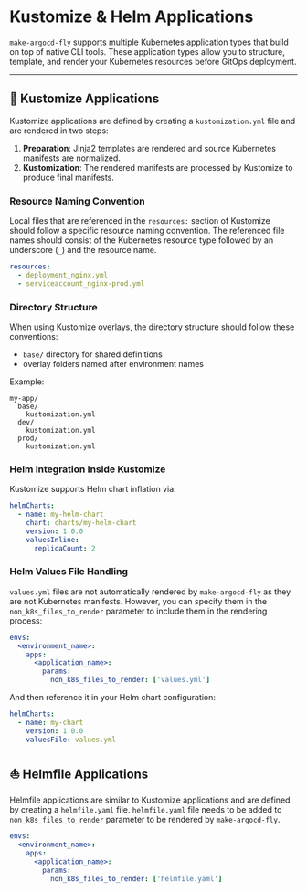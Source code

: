 # Kustomize & Helm Applications

`make-argocd-fly` supports multiple Kubernetes application types that build on top of native CLI tools.
These application types allow you to structure, template, and render your Kubernetes resources before GitOps deployment.

---

## 🧱 Kustomize Applications

Kustomize applications are defined by creating a `kustomization.yml` file and are rendered in two steps:
1. **Preparation**: Jinja2 templates are rendered and source Kubernetes manifests are normalized.
2. **Kustomization**: The rendered manifests are processed by Kustomize to produce final manifests.

### Resource Naming Convention

Local files that are referenced in the `resources:` section of Kustomize should follow a specific resource naming convention. The referenced file names should consist of the Kubernetes resource type followed by an underscore (`_`) and the resource name.

```yaml
resources:
  - deployment_nginx.yml
  - serviceaccount_nginx-prod.yml
```

### Directory Structure

When using Kustomize overlays, the directory structure should follow these conventions:

- `base/` directory for shared definitions
- overlay folders named after environment names

Example:
```
my-app/
  base/
    kustomization.yml
  dev/
    kustomization.yml
  prod/
    kustomization.yml
```

### Helm Integration Inside Kustomize

Kustomize supports Helm chart inflation via:

```yaml
helmCharts:
  - name: my-helm-chart
    chart: charts/my-helm-chart
    version: 1.0.0
    valuesInline:
      replicaCount: 2
```

### Helm Values File Handling

`values.yml` files are not automatically rendered by `make-argocd-fly` as they are not Kubernetes manifests. However, you can specify them in the `non_k8s_files_to_render` parameter to include them in the rendering process:

```yaml
envs:
  <environment_name>:
    apps:
      <application_name>:
        params:
          non_k8s_files_to_render: ['values.yml']
```

And then reference it in your Helm chart configuration:

```yaml
helmCharts:
  - name: my-chart
    version: 1.0.0
    valuesFile: values.yml
```

## ⛵ Helmfile Applications

Helmfile applications are similar to Kustomize applications and are defined by creating a `helmfile.yaml` file. `helmfile.yaml` file needs to be added to `non_k8s_files_to_render` parameter to be rendered by `make-argocd-fly`.

```yaml
envs:
  <environment_name>:
    apps:
      <application_name>:
        params:
          non_k8s_files_to_render: ['helmfile.yaml']
```
